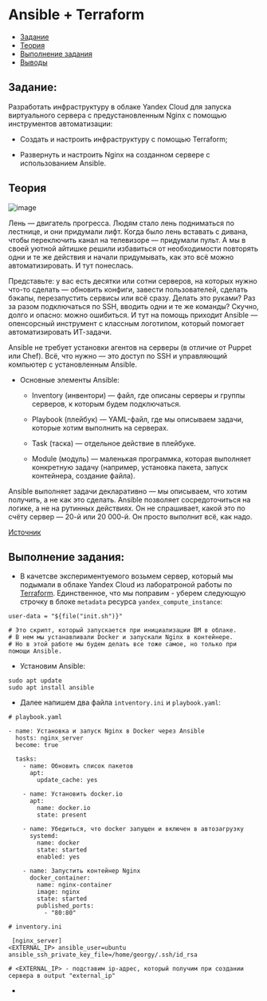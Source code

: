 # Ansible + Terraform

- [Задание](#задание)
- [Теория](#теория)
- [Выполнение задания](#выполнение-задания)
- [Выводы](#выводы)

## Задание: 

Разработать инфраструктуру в облаке Yandex Cloud для запуска виртуального сервера с предустановленным Nginx с помощью инструментов автоматизации:

* Создать и настроить инфраструктуру с помощью Terraform;

* Развернуть и настроить Nginx на созданном сервере с использованием Ansible.

## Теория

![image](https://github.com/user-attachments/assets/0c45a1a1-f1e1-45b7-a24b-aeb4dff3b6a0)

Лень — двигатель прогресса. Людям стало лень подниматься по лестнице, и они придумали лифт. Когда было лень вставать с дивана, чтобы переключить канал на телевизоре — придумали пульт.
А мы в своей уютной айтишке решили избавиться от необходимости повторять одни и те же действия и начали придумывать, как это всё можно автоматизировать. И тут понеслась. 

Представьте: у вас есть десятки или сотни серверов, на которых нужно что-то сделать — обновить конфиги, завести пользователей, сделать бэкапы, перезапустить сервисы или всё сразу. Делать это руками? Раз за разом подключаться по SSH, вводить одни и те же команды? Скучно, долго и опасно: можно ошибиться.
И тут на помощь приходит Ansible — опенсорсный инструмент с классным логотипом, который помогает автоматизировать ИТ-задачи.

Ansible не требует установки агентов на серверы (в отличие от Puppet или Chef). Всё, что нужно — это доступ по SSH и управляющий компьютер с установленным Ansible.

* Основные элементы Ansible:

  * Inventory (инвентори) — файл, где описаны серверы и группы серверов, к которым будем подключаться.

  * Playbook (плейбук) — YAML-файл, где мы описываем задачи, которые хотим выполнить на серверах.

  * Task (таска) — отдельное действие в плейбуке.

  * Module (модуль) — маленькая программка, которая выполняет конкретную задачу (например, установка пакета, запуск контейнера, создание файла).

Ansible выполняет задачи декларативно — мы описываем, что хотим получить, а не как это сделать. Ansible позволяет сосредоточиться на логике, а не на рутинных действиях. Он не спрашивает, какой это по счёту сервер — 20-й или 20 000-й. Он просто выполнит всё, как надо.

[Источник](https://www.youtube.com/watch?v=23Zec3ORJOY&t=4s&ab_channel=MerionAcademy)

## Выполнение задания:

* В качетсве экспериментуемого возьмем сервер, который мы подымали в облаке Yandex Cloud из лаборатроной работы по [Terraform](https://github.com/Georgy-Titov/DevOps/blob/main/Terraform/report.md). Единственное, что мы поправим - уберем следующую строчку в блоке `metadata` ресурса `yandex_compute_instance`:

```
user-data = "${file("init.sh")}"

# Это скрипт, который запускается при инициализации ВМ в облаке.
# В нем мы устанавливали Docker и запускали Nginx в контейнере.
# Но в этой работе мы будем делать все тоже самое, но только при помощи Ansible.
```

* Установим Ansible:

```
sudo apt update
sudo apt install ansible
```

* Далее напишем два файла `intventory.ini` и `playbook.yaml`:

```
# playbook.yaml

- name: Установка и запуск Nginx в Docker через Ansible
  hosts: nginx_server
  become: true

  tasks:
    - name: Обновить список пакетов
      apt:
        update_cache: yes

    - name: Установить docker.io
      apt:
        name: docker.io
        state: present

    - name: Убедиться, что docker запущен и включен в автозагрузку
      systemd:
        name: docker
        state: started
        enabled: yes

    - name: Запустить контейнер Nginx
      docker_container:
        name: nginx-container
        image: nginx
        state: started
        published_ports:  
          - "80:80"

# inventory.ini

 [nginx_server]
<EXTERNAL_IP> ansible_user=ubuntu ansible_ssh_private_key_file=/home/georgy/.ssh/id_rsa

# <EXTERNAL_IP> - подставим ip-адрес, который получим при создании сервера в output "external_ip"
```

* 
